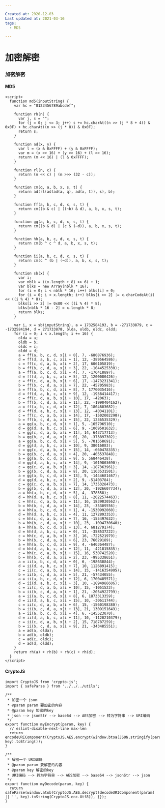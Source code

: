 ```yaml
---

Created at: 2020-12-03
Last updated at: 2021-03-16
tags: 
  - MD5

---
```


# 加密解密


### 加密解密

#### MD5

    <script>
      function md5(inputString) {
        var hc = "0123456789abcdef";
    
        function rh(n) {
          var j, s = "";
          for (j = 0; j <= 3; j++) s += hc.charAt((n >> (j * 8 + 4)) & 0x0F) + hc.charAt((n >> (j * 8)) & 0x0F);
          return s;
        }
    
        function ad(x, y) {
          var l = (x & 0xFFFF) + (y & 0xFFFF);
          var m = (x >> 16) + (y >> 16) + (l >> 16);
          return (m << 16) | (l & 0xFFFF);
        }
    
        function rl(n, c) {
          return (n << c) | (n >>> (32 - c));
        }
    
        function cm(q, a, b, x, s, t) {
          return ad(rl(ad(ad(a, q), ad(x, t)), s), b);
        }
    
        function ff(a, b, c, d, x, s, t) {
          return cm((b & c) | ((~b) & d), a, b, x, s, t);
        }
    
        function gg(a, b, c, d, x, s, t) {
          return cm((b & d) | (c & (~d)), a, b, x, s, t);
        }
    
        function hh(a, b, c, d, x, s, t) {
          return cm(b ^ c ^ d, a, b, x, s, t);
        }
    
        function ii(a, b, c, d, x, s, t) {
          return cm(c ^ (b | (~d)), a, b, x, s, t);
        }
    
        function sb(x) {
          var i;
          var nblk = ((x.length + 8) >> 6) + 1;
          var blks = new Array(nblk * 16);
          for (i = 0; i < nblk * 16; i++) blks[i] = 0;
          for (i = 0; i < x.length; i++) blks[i >> 2] |= x.charCodeAt(i) << ((i % 4) * 8);
          blks[i >> 2] |= 0x80 << ((i % 4) * 8);
          blks[nblk * 16 - 2] = x.length * 8;
          return blks;
        }
    
        var i, x = sb(inputString), a = 1732584193, b = -271733879, c = -1732584194, d = 271733878, olda, oldb, oldc, oldd;
        for (i = 0; i < x.length; i += 16) {
          olda = a;
          oldb = b;
          oldc = c;
          oldd = d;
          a = ff(a, b, c, d, x[i + 0], 7, -680876936);
          d = ff(d, a, b, c, x[i + 1], 12, -389564586);
          c = ff(c, d, a, b, x[i + 2], 17, 606105819);
          b = ff(b, c, d, a, x[i + 3], 22, -1044525330);
          a = ff(a, b, c, d, x[i + 4], 7, -176418897);
          d = ff(d, a, b, c, x[i + 5], 12, 1200080426);
          c = ff(c, d, a, b, x[i + 6], 17, -1473231341);
          b = ff(b, c, d, a, x[i + 7], 22, -45705983);
          a = ff(a, b, c, d, x[i + 8], 7, 1770035416);
          d = ff(d, a, b, c, x[i + 9], 12, -1958414417);
          c = ff(c, d, a, b, x[i + 10], 17, -42063);
          b = ff(b, c, d, a, x[i + 11], 22, -1990404162);
          a = ff(a, b, c, d, x[i + 12], 7, 1804603682);
          d = ff(d, a, b, c, x[i + 13], 12, -40341101);
          c = ff(c, d, a, b, x[i + 14], 17, -1502002290);
          b = ff(b, c, d, a, x[i + 15], 22, 1236535329);
          a = gg(a, b, c, d, x[i + 1], 5, -165796510);
          d = gg(d, a, b, c, x[i + 6], 9, -1069501632);
          c = gg(c, d, a, b, x[i + 11], 14, 643717713);
          b = gg(b, c, d, a, x[i + 0], 20, -373897302);
          a = gg(a, b, c, d, x[i + 5], 5, -701558691);
          d = gg(d, a, b, c, x[i + 10], 9, 38016083);
          c = gg(c, d, a, b, x[i + 15], 14, -660478335);
          b = gg(b, c, d, a, x[i + 4], 20, -405537848);
          a = gg(a, b, c, d, x[i + 9], 5, 568446438);
          d = gg(d, a, b, c, x[i + 14], 9, -1019803690);
          c = gg(c, d, a, b, x[i + 3], 14, -187363961);
          b = gg(b, c, d, a, x[i + 8], 20, 1163531501);
          a = gg(a, b, c, d, x[i + 13], 5, -1444681467);
          d = gg(d, a, b, c, x[i + 2], 9, -51403784);
          c = gg(c, d, a, b, x[i + 7], 14, 1735328473);
          b = gg(b, c, d, a, x[i + 12], 20, -1926607734);
          a = hh(a, b, c, d, x[i + 5], 4, -378558);
          d = hh(d, a, b, c, x[i + 8], 11, -2022574463);
          c = hh(c, d, a, b, x[i + 11], 16, 1839030562);
          b = hh(b, c, d, a, x[i + 14], 23, -35309556);
          a = hh(a, b, c, d, x[i + 1], 4, -1530992060);
          d = hh(d, a, b, c, x[i + 4], 11, 1272893353);
          c = hh(c, d, a, b, x[i + 7], 16, -155497632);
          b = hh(b, c, d, a, x[i + 10], 23, -1094730640);
          a = hh(a, b, c, d, x[i + 13], 4, 681279174);
          d = hh(d, a, b, c, x[i + 0], 11, -358537222);
          c = hh(c, d, a, b, x[i + 3], 16, -722521979);
          b = hh(b, c, d, a, x[i + 6], 23, 76029189);
          a = hh(a, b, c, d, x[i + 9], 4, -640364487);
          d = hh(d, a, b, c, x[i + 12], 11, -421815835);
          c = hh(c, d, a, b, x[i + 15], 16, 530742520);
          b = hh(b, c, d, a, x[i + 2], 23, -995338651);
          a = ii(a, b, c, d, x[i + 0], 6, -198630844);
          d = ii(d, a, b, c, x[i + 7], 10, 1126891415);
          c = ii(c, d, a, b, x[i + 14], 15, -1416354905);
          b = ii(b, c, d, a, x[i + 5], 21, -57434055);
          a = ii(a, b, c, d, x[i + 12], 6, 1700485571);
          d = ii(d, a, b, c, x[i + 3], 10, -1894986606);
          c = ii(c, d, a, b, x[i + 10], 15, -1051523);
          b = ii(b, c, d, a, x[i + 1], 21, -2054922799);
          a = ii(a, b, c, d, x[i + 8], 6, 1873313359);
          d = ii(d, a, b, c, x[i + 15], 10, -30611744);
          c = ii(c, d, a, b, x[i + 6], 15, -1560198380);
          b = ii(b, c, d, a, x[i + 13], 21, 1309151649);
          a = ii(a, b, c, d, x[i + 4], 6, -145523070);
          d = ii(d, a, b, c, x[i + 11], 10, -1120210379);
          c = ii(c, d, a, b, x[i + 2], 15, 718787259);
          b = ii(b, c, d, a, x[i + 9], 21, -343485551);
          a = ad(a, olda);
          b = ad(b, oldb);
          c = ad(c, oldc);
          d = ad(d, oldd);
        }
        return rh(a) + rh(b) + rh(c) + rh(d);
      }
    </script>


#### CryptoJS

    import CryptoJS from 'crypto-js';
    import { safeParse } from '../../../utils';
    
    /**
     * 加密一个 json
     * @param param 要加密的内容
     * @param key 加密的key
     * json --> jsonStr --> base64 --> AES加密 --> 转为字符串 --> URI编码
     */
    export function myEncrypt(param, key) {
      // eslint-disable-next-line max-len
      return encodeURIComponent(CryptoJS.AES.encrypt(window.btoa(JSON.stringify(param)), key).toString());
    }
    
    /**
     * 解密一个 URI编码
     * @param param 要解密的内容
     * @param key 解密的key
     * URI编码 --> 转为字符串 --> AES加密 --> base64 --> jsonStr --> json
     */
    export function myDecode(param, key) {
      return safeParse(window.atob(CryptoJS.AES.decrypt(decodeURIComponent(param) || '', key).toString(CryptoJS.enc.Utf8)), {});
    }

